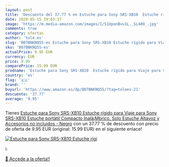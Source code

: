 ```yaml
---
layout: post
title: 'Descuento del 37.77 % en Estuche para Sony SRS-XB10  Estuche rígi'
date: 2020-05-15 19:03:17
image: 'https://m.media-amazon.com/images/I/51UponBvu1L._SL400_.jpg'
comments: true
category: ofertas
author: 'tole.es'
slug: 'B07BNKNQ5S-es Estuche para Sony SRS-XB10 Estuche rígido para Viaje para...'
sku: 'B07BNKNQ5S-es'
actualPrice: 9.95 EUR
currency: EUR
price: 9.95
comparePrice: 15.99 EUR
prodname: 'Estuche para Sony SRS-XB10  Estuche rígido para Viaje para Sony SRS-XB10 Estuche portátil Compacto Inalã¡Mbrico.  Solo Estuche  Altavoz y Accesorios no incluidos  - Negro'
country: 'es'
flag: '🇪🇸'
brand: ''
buyurl: 'https://www.amazon.es/dp/B07BNKNQ5S/?tag=tolees-21'
descuento: '37.77'
average: '9.95'
---
```


Tienes [Estuche para Sony SRS-XB10  Estuche rígido para Viaje para Sony SRS-XB10 Estuche portátil Compacto Inalã¡Mbrico.  Solo Estuche  Altavoz y Accesorios no incluidos  - Negro](https://www.amazon.es/dp/B07BNKNQ5S/?tag=tolees-21) con un 37.77 % de descuento con precio de oferta de 9.95 EUR (original: 15.99 EUR) en el siguiente enlace!

[![Estuche para Sony SRS-XB10  Estuche rígi](https://m.media-amazon.com/images/I/51UponBvu1L._SL400_.jpg)](https://www.amazon.es/dp/B07BNKNQ5S/?tag=tolees-21)

ℹ️:


[🛒 Accede a la oferta!!](https://www.amazon.es/dp/B07BNKNQ5S/?tag=tolees-21)
